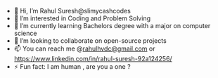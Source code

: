 - 👋 Hi, I’m Rahul Suresh@slimycashcodes
- 👀 I’m interested in Coding and Problem Solving
- 🌱 I’m currently learning Bachelors degree with a major on computer science
- 💞️ I’m looking to collaborate on open-source projects
- 📫 You can reach me @rahulhvdc@gmail.com or https://www.linkedin.com/in/rahul-suresh-92a124256/
- ⚡ Fun fact: I am human , are you a one ?

<!---
slimycashcodes/slimycashcodes is a ✨ special ✨ repository because its `README.md` (this file) appears on your GitHub profile.
You can click the Preview link to take a look at your changes.
--->
